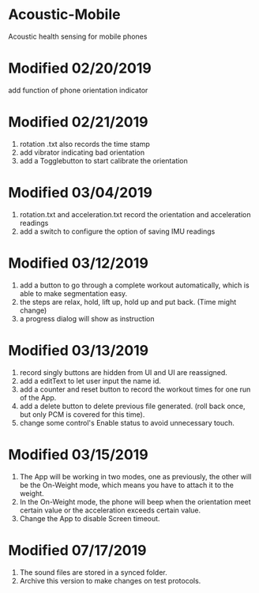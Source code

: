 # Acoustic-Mobile
Acoustic health sensing for mobile phones

# Modified 02/20/2019
add function of phone orientation indicator

# Modified 02/21/2019
1) rotation .txt also records the time stamp 
2) add vibrator indicating bad orientation
3) add a Togglebutton to start calibrate the orientation

# Modified 03/04/2019
1) rotation.txt and acceleration.txt record the orientation and acceleration readings
2) add a switch to configure the option of saving IMU readings

# Modified 03/12/2019
1) add a button to go through a complete workout automatically, which is able to make segmentation easy.
2) the steps are relax, hold, lift up, hold up and put back. (Time might change)
3) a progress dialog will show as instruction

# Modified 03/13/2019
1) record singly buttons are hidden from UI and UI are reassigned.
2) add a editText to let user input the name id.
3) add a counter and reset button to record the workout times for one run of the App.
4) add a delete button to delete previous file generated. (roll back once, but only PCM is covered for this time).
5) change some control's Enable status to avoid unnecessary touch.

# Modified 03/15/2019
1) The App will be working in two modes, one as previously, the other will be the On-Weight mode, which means you have 
to attach it to the weight.
2) In the On-Weight mode, the phone will beep when the orientation meet certain value or the acceleration exceeds certain value.
3) Change the App to disable Screen timeout.

# Modified 07/17/2019
1) The sound files are stored in a synced folder.
2) Archive this version to make changes on test protocols.
